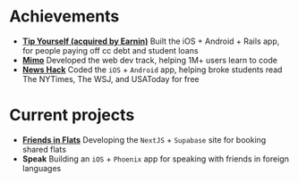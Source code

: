 # Achievements 
- **[Tip Yourself (acquired by Earnin)](https://help.earnin.com/hc/en-us/articles/360041192274-How-does-Tip-Yourself-work)** Built the iOS + Android + Rails app, for people paying off cc debt and student loans 
- **[Mimo](https://mimo.org/)** Developed the web dev track, helping 1M+ users learn to code
- **[News Hack](https://github.com/Lcarvajal-zz/News-Hack)** Coded the `iOS` + `Android` app, helping broke students read The NYTimes, The WSJ, and USAToday for free

# Current projects
- **[Friends in Flats](https://www.friends-in-flats.com)** Developing the `NextJS` + `Supabase` site for booking shared flats
- **Speak** Building an `iOS` + `Phoenix` app for speaking with friends in foreign languages
